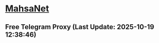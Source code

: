 
# [MahsaNet](https://t.me/mahsa_net)
## Free Telegram Proxy (Last Update: 2025-10-19 12:38:46)

    